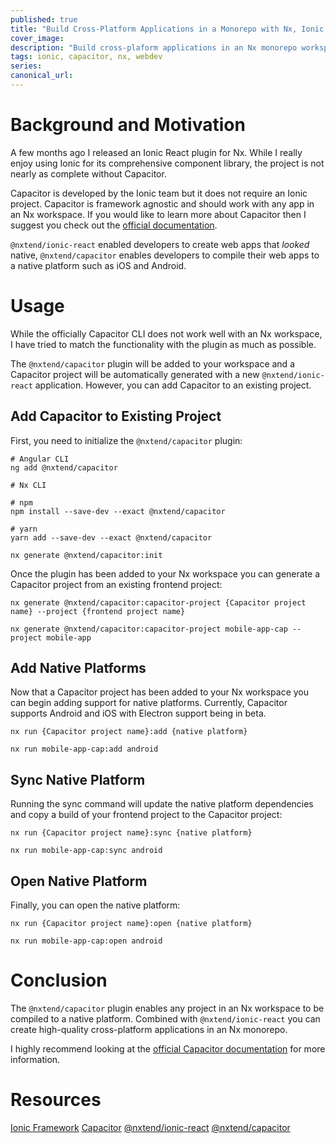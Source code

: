```yaml
---
published: true
title: "Build Cross-Platform Applications in a Monorepo with Nx, Ionic, and Capacitor"
cover_image:
description: "Build cross-plaform applications in an Nx monorepo workspace using Ionic and Capacitor Nx community plugins"
tags: ionic, capacitor, nx, webdev
series:
canonical_url:
---
```


# Background and Motivation

A few months ago I released an Ionic React plugin for Nx. While I really enjoy using Ionic for its comprehensive component library, the project is not nearly as complete without Capacitor.

Capacitor is developed by the Ionic team but it does not require an Ionic project. Capacitor is framework agnostic and should work with any app in an Nx workspace. If you would like to learn more about Capacitor then I suggest you check out the [official documentation](https://capacitor.ionicframework.com/docs/).

`@nxtend/ionic-react` enabled developers to create web apps that _looked_ native, `@nxtend/capacitor` enables developers to compile their web apps to a native platform such as iOS and Android.

# Usage

While the officially Capacitor CLI does not work well with an Nx workspace, I have tried to match the functionality with the plugin as much as possible.

The `@nxtend/capacitor` plugin will be added to your workspace and a Capacitor project will be automatically generated with a new `@nxtend/ionic-react` application. However, you can add Capacitor to an existing project.

## Add Capacitor to Existing Project

First, you need to initialize the `@nxtend/capacitor` plugin:

```
# Angular CLI
ng add @nxtend/capacitor
```

```
# Nx CLI

# npm
npm install --save-dev --exact @nxtend/capacitor

# yarn
yarn add --save-dev --exact @nxtend/capacitor

nx generate @nxtend/capacitor:init
```

Once the plugin has been added to your Nx workspace you can generate a Capacitor project from an existing frontend project:

```
nx generate @nxtend/capacitor:capacitor-project {Capacitor project name} --project {frontend project name}

nx generate @nxtend/capacitor:capacitor-project mobile-app-cap --project mobile-app
```

## Add Native Platforms

Now that a Capacitor project has been added to your Nx workspace you can begin adding support for native platforms. Currently, Capacitor supports Android and iOS with Electron support being in beta.

```
nx run {Capacitor project name}:add {native platform}

nx run mobile-app-cap:add android
```

## Sync Native Platform

Running the sync command will update the native platform dependencies and copy a build of your frontend project to the Capacitor project:

```
nx run {Capacitor project name}:sync {native platform}

nx run mobile-app-cap:sync android
```

## Open Native Platform

Finally, you can open the native platform:

```
nx run {Capacitor project name}:open {native platform}

nx run mobile-app-cap:open android
```

# Conclusion

The `@nxtend/capacitor` plugin enables any project in an Nx workspace to be compiled to a native platform. Combined with `@nxtend/ionic-react` you can create high-quality cross-platform applications in an Nx monorepo.

I highly recommend looking at the [official Capacitor documentation](https://capacitor.ionicframework.com/docs/) for more information.

# Resources

[Ionic Framework](https://ionicframework.com/docs)
[Capacitor](https://capacitor.ionicframework.com/docs/)
[@nxtend/ionic-react](https://github.com/devinshoemaker/nxtend/tree/master/libs/ionic-react)
[@nxtend/capacitor](https://github.com/devinshoemaker/nxtend/tree/master/libs/capacitor)
